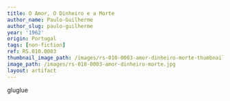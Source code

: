```yaml
---
title: O Amor, O Dinheiro e a Morte
author_name: Paulo-Guilherme
author_slug: paulo-guilherme
year: '1962'
origin: Portugal
tags: [non-fiction]
ref: RS.010.0003
thumbnail_image_path: /images/rs-010-0003-amor-dinheiro-morte-thumbnail.jpg
image_path: /images/rs-010-0003-amor-dinheiro-morte.jpg
layout: artifact
---
```


gluglue